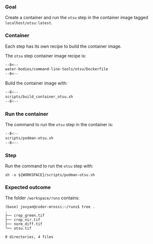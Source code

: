 ### Goal 

Create a container and run the `otsu` step in the container image tagged `localhost/otsu:latest`.

### Container

Each step has its own recipe to build the container image.

The `otsu` step container image recipe is:

```dockerfile linenums="1" title="otsu/Dockerfile"
--8<--
water-bodies/command-line-tools/otsu/Dockerfile
--8<--
```

Build the container image with:

```bash linenums="1" title="terminal"
--8<--
scripts/build_container_otsu.sh
--8<--
```

### Run the container

The command to run the `otsu` step in the container is:

```bash linenums="1" hl_lines="5-7 13 17"
--8<--
scripts/podman-otsu.sh
--8<--
```

### Step

Run the command to run the `otsu` step with:

```
sh -x ${WORKSPACE}/scripts/podman-otsu.sh
```

### Expected outcome

The folder `/workspace/runs` contains: 

```
(base) jovyan@coder-mrossi:~/runs$ tree .
.
├── crop_green.tif
├── crop_nir.tif
├── norm_diff.tif
└── otsu.tif

0 directories, 4 files
```